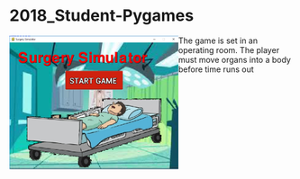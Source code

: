 # 2018_Student-Pygames

<img src ="https://github.com/saramargolin/2018-Student-Pygames/blob/master/Capture1.PNG"  width = 300 align = "left">

<p> The game is set in an operating room.  The player must move organs into a body before time runs out</p>



